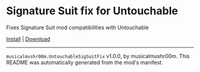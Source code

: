 # Signature Suit fix for Untouchable

Fixes Signature Suit mod compatibilities with Untouchable

[Install](https://hitman-resources.netlify.app/smf-install-link/https://github.com/musicalmushr00m/UntouchableSigSuitFix/releases/latest/download/mod.framework.zip) | [Download](https://github.com/musicalmushr00m/UntouchableSigSuitFix/releases/latest/download/mod.framework.zip)

---

`musicalmushr00m.UntouchableSigSuitFix` v1.0.0, by musicalmushr00m. This README was automatically generated from the mod's manifest.

